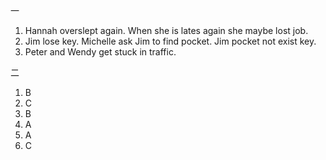 一
1. Hannah overslept again. When she is lates again she maybe lost job.
2. Jim lose key. Michelle ask Jim to find pocket. Jim pocket not exist key.
3. Peter and Wendy get stuck in traffic.

二
1. B
2. C
3. B
4. A
5. A
6. C
